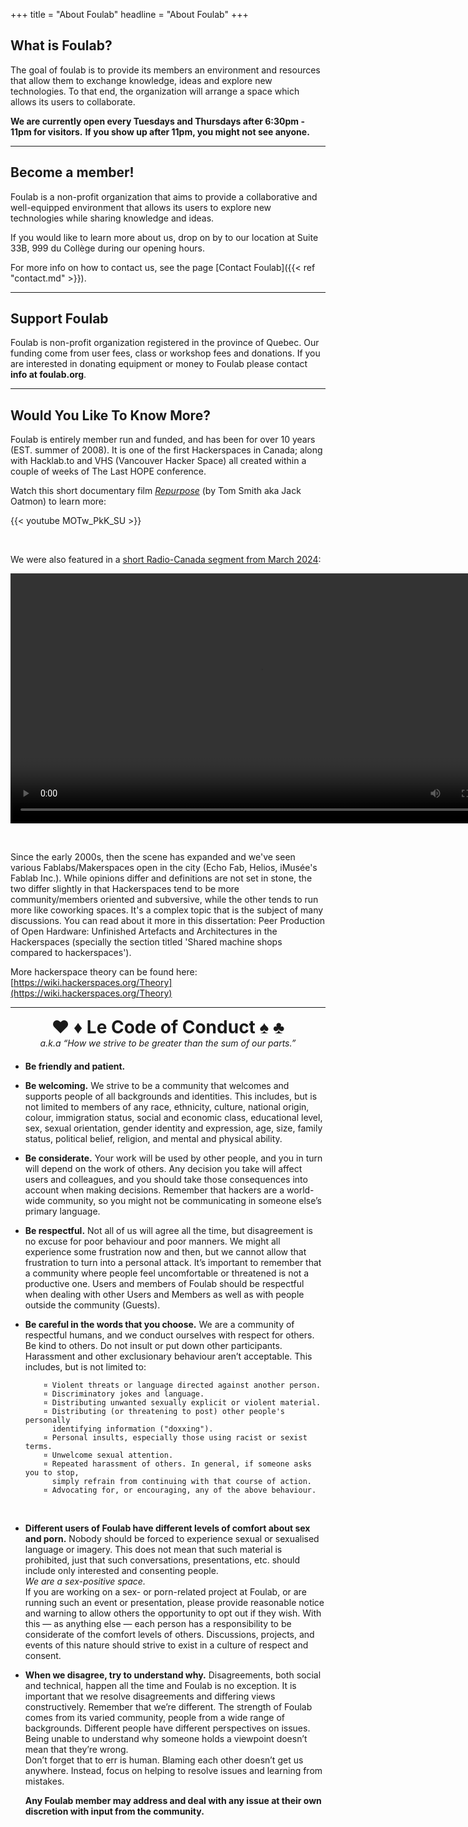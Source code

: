 +++
title = "About Foulab"
headline = "About Foulab"
+++

## What is Foulab?

The goal of foulab is to provide its members an environment and resources that allow them to exchange knowledge, ideas and explore new technologies. To that end, the organization will arrange a space which allows its users to collaborate.


**We are currently open every Tuesdays and Thursdays after 6:30pm - 11pm for visitors.**
**If you show up after 11pm, you might not see anyone.**

---

## Become a member!

Foulab is a non-profit organization that aims to provide a collaborative and well-equipped environment that allows its users to explore new technologies while sharing knowledge and ideas.

If you would like to learn more about us, drop on by to our location at Suite 33B, 999 du Collège during our opening hours.

For more info on how to contact us, see the page [Contact Foulab]({{< ref "contact.md" >}}).

---

## Support Foulab

Foulab is non-profit organization registered in the province of Quebec. Our funding come from user fees, class or workshop fees and donations. If you are interested in donating equipment or money to Foulab please contact **info at foulab.org**.

---

## Would You Like To Know More?

Foulab is entirely member run and funded, and has been for over 10 years (EST. summer of 2008). It is one of the first Hackerspaces in Canada; along with Hacklab.to and VHS (Vancouver Hacker Space) all created within a couple of weeks of The Last HOPE conference.

Watch this short documentary film [_Repurpose_](https://www.youtube.com/watch?v=MOTw_PkK_SU) (by Tom Smith aka Jack Oatmon) to learn more:

{{< youtube MOTw_PkK_SU >}}

<br/>

We were also featured in a <a href="https://www.tiktok.com/@radpointca/video/7349272602185059590" target="_blank">short Radio-Canada segment from March 2024</a>:

<video src="/media/video/about/radpointca-foulab-2024.mp4" controls="1" height="400" style="display: block; margin: 0 auto;"></video>

<br/>

Since the early 2000s, then the scene has expanded and we've seen various Fablabs/Makerspaces open in the city (Echo Fab, Helios, iMusée's Fablab Inc.).
While opinions differ and definitions are not set in stone, the two differ slightly in that Hackerspaces tend to be more community/members oriented and subversive, while the other tends to run more like coworking spaces. It's a complex topic that is the subject of many discussions. You can read about it more in this dissertation: Peer Production of Open Hardware: Unfinished Artefacts and Architectures in the Hackerspaces (specially the section titled 'Shared machine shops compared to hackerspaces').

More hackerspace theory can be found here:
[https://wiki.hackerspaces.org/Theory](https://wiki.hackerspaces.org/Theory)

---

<div style="text-align: center; margin-top: 10px; margin-bottom: 20px;"><h1 style="margin: 0;">♥ ♦ Le Code of Conduct ♠ ♣</h1>
<em>a.k.a “How we strive to be greater than the sum of our parts.”</em>
</div>
<ul style="list-style-position:outside;">
<li>
<p><strong>Be friendly and patient.</strong></p>
</li>
<li>
<p><strong>Be welcoming.</strong> We strive to be a community that welcomes and supports people of all backgrounds and identities. This includes, but is not limited to members of any race, ethnicity, culture, national origin, colour, immigration status, social and economic class, educational level, sex, sexual orientation, gender identity and expression, age, size, family status, political belief, religion, and mental and physical ability.</p>
</li>
<li>
<p><strong>Be considerate.</strong> Your work will be used by other people, and you in turn will depend on the work of others. Any decision you take will affect users and colleagues, and you should take those consequences into account when making decisions. Remember that hackers are a world-wide community, so you might not be communicating in someone else’s primary language.</p>
</li>
<li>
<p><strong>Be respectful.</strong> Not all of us will agree all the time, but disagreement is no excuse for poor behaviour and poor manners. We might all experience some frustration now and then, but we cannot allow that frustration to turn into a personal attack. It’s important to remember that a community where people feel uncomfortable or threatened is not a productive one. Users and members of Foulab should be respectful when dealing with other Users and Members as well as with people outside the community (Guests).</p>
</li>
<li>
<p><strong>Be careful in the words that you choose.</strong> We are a community of respectful humans, and we conduct ourselves with respect for others. Be kind to others. Do not insult or put down other participants. Harassment and other exclusionary behaviour aren’t acceptable. This includes, but is not limited to:</p>
<pre><code>    ¤ Violent threats or language directed against another person.
    ¤ Discriminatory jokes and language.
    ¤ Distributing unwanted sexually explicit or violent material.
    ¤ Distributing (or threatening to post) other people's personally
      identifying information (&quot;doxxing&quot;).
    ¤ Personal insults, especially those using racist or sexist terms.
    ¤ Unwelcome sexual attention.
    ¤ Repeated harassment of others. In general, if someone asks you to stop,
      simply refrain from continuing with that course of action.
    ¤ Advocating for, or encouraging, any of the above behaviour.
</code></pre>
</li>
<br />
<li>
<p><strong>Different users of Foulab have different levels of comfort about sex and porn.</strong> Nobody should be forced to experience sexual or sexualised language or imagery. This does not mean that such material is prohibited, just that such conversations, presentations, etc. should include only interested and consenting people. <br/><em>We are a sex-positive space.</em><br>
If you are working on a sex- or porn-related project at Foulab, or are running such an event or presentation, please provide reasonable notice and warning to allow others the opportunity to opt out if they wish. With this — as anything else — each person has a responsibility to be considerate of the comfort levels of others. Discussions, projects, and events of this nature should strive to exist in a culture of respect and consent.</p>
</li>
<li>
<p><strong>When we disagree, try to understand why.</strong> Disagreements, both social and technical, happen all the time and Foulab is no exception. It is important that we resolve disagreements and differing views constructively. Remember that we’re different. The strength of Foulab comes from its varied community, people from a wide range of backgrounds. Different people have different perspectives on issues. Being unable to understand why someone holds a viewpoint doesn’t mean that they’re wrong.<br/>
Don’t forget that to err is human. Blaming each other doesn’t get us anywhere. Instead, focus on helping to resolve issues and learning from mistakes.</p>
			    <p><strong>Any Foulab member may address and deal with any issue at their own discretion with input from the community.</strong></p>
			    </li>
			    </ul>
